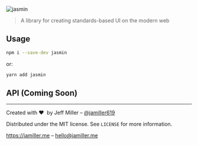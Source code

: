 ![jasmin](https://jamiller.me/static/jasmin-logo.jpg)
> A library for creating standards-based UI on the modern web

## Usage

```sh
npm i --save-dev jasmin
```

or:

```sh
yarn add jasmin
```

## API (Coming Soon)

---

Created with ❤ &nbsp;by Jeff Miller – [@jamiller619](https://twitter.com/jamiller619)

Distributed under the MIT license. See ``LICENSE`` for more information.

[https:&#x2F;&#x2F;jamiller.me](https:&#x2F;&#x2F;jamiller.me) – [hello@jamiller.me](hello@jamiller.me)

<!-- Markdown link & img dfn's -->
[npm-image]: https://img.shields.io/npm/v/blingjs.svg?style=flat-square
[npm-url]: https://npmjs.org/package/jasmin
[npm-downloads]: https://img.shields.io/npm/dw/jasmin.svg?style=flat-square